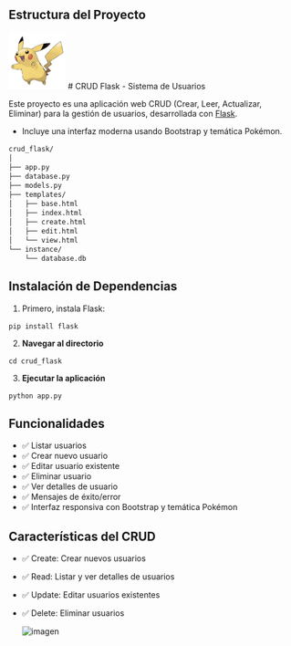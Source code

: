 
## Estructura del Proyecto
<img src="https://raw.githubusercontent.com/PokeAPI/sprites/master/sprites/pokemon/other/official-artwork/25.png" alt="Pikachu" width="100">
# CRUD Flask - Sistema de Usuarios

Este proyecto es una aplicación web CRUD (Crear, Leer, Actualizar, Eliminar) para la gestión de usuarios, desarrollada con [Flask](https://flask.palletsprojects.com/).
* Incluye una interfaz moderna usando Bootstrap y temática Pokémon.

```
crud_flask/
│
├── app.py
├── database.py
├── models.py
├── templates/
│   ├── base.html
│   ├── index.html
│   ├── create.html
│   ├── edit.html
│   └── view.html
└── instance/
    └── database.db
```
## **Instalación de Dependencias**
1. Primero, instala Flask:

```
pip install flask
```
2. **Navegar al directorio**

```
cd crud_flask
```
3. **Ejecutar la aplicación**

```
python app.py
```

## Funcionalidades

* ✅ Listar usuarios
* ✅ Crear nuevo usuario
* ✅ Editar usuario existente
* ✅ Eliminar usuario
* ✅ Ver detalles de usuario
* ✅ Mensajes de éxito/error
* ✅ Interfaz responsiva con Bootstrap y temática Pokémon

## **Características del CRUD**

* ✅ Create: Crear nuevos usuarios
* ✅ Read: Listar y ver detalles de usuarios
* ✅ Update: Editar usuarios existentes
* ✅ Delete: Eliminar usuarios

  <img width="1366" height="768" alt="imagen" src="https://github.com/user-attachments/assets/26553a2f-002f-486a-a6c6-c956a03467ce" />


